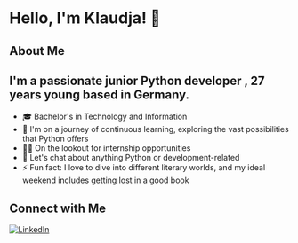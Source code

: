 # Hello, I'm Klaudja! 👋
## About Me
## I'm a passionate junior Python developer , 27 years young based in Germany. 



- 🎓 Bachelor's in Technology and Information
- 🌱 I'm on a journey of continuous learning, exploring the vast possibilities that Python offers
- 👨‍💻 On the lookout for internship opportunities
- 💬 Let's chat about anything Python or development-related
- ⚡ Fun fact: I love to dive into different literary worlds, and my ideal weekend includes getting lost in a good book



## Connect with Me
[![LinkedIn](https://img.shields.io/badge/LinkedIn-Connect-blue)](https://www.linkedin.com/in/klaudja-dejeli-pythondev/)


